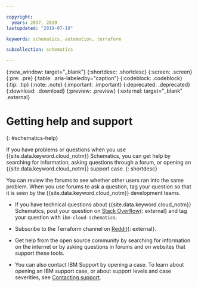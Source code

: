 ```yaml
---

copyright:
  years: 2017, 2019
lastupdated: "2019-07-19"

keywords: schematics, automation, terraform

subcollection: schematics

---
```

{:new_window: target="_blank"}
{:shortdesc: .shortdesc}
{:screen: .screen}
{:pre: .pre}
{:table: .aria-labeledby="caption"}
{:codeblock: .codeblock}
{:tip: .tip}
{:note: .note}
{:important: .important}
{:deprecated: .deprecated}
{:download: .download}
{:preview: .preview}
{:external: target="_blank" .external}

# Getting help and support
{: #schematics-help}

If you have problems or questions when you use {{site.data.keyword.cloud_notm}} Schematics, you can get help by searching for information, asking questions through a forum, or opening an {{site.data.keyword.cloud_notm}} support case.
(: shortdesc}

You can review the forums to see whether other users ran into the same problem. When you use forums to ask a question, tag your question so that it is seen by the {{site.data.keyword.cloud_notm}} development teams.
  * If you have technical questions about {{site.data.keyword.cloud_notm}} Schematics, post your question on [Stack Overflow](https://stackoverflow.com/search?q=ibm-cloud-infrastructure+terraform){: external}
 and tag your question with `ibm-cloud-schematics`.
  * Subscribe to the Terraform channel on [Reddit](https://www.reddit.com/r/Terraform/){: external}.

  * Get help from the open source community by searching for information on the internet or by asking questions in forums and on websites that support these tools.
  * You can also contact IBM Support by opening a case. To learn about opening an IBM support case, or about support levels and case severities, see [Contacting support](/docs/get-support?topic=get-support-getting-customer-support#getting-customer-support). 
